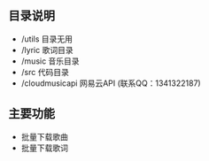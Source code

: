 ## 目录说明
- /utils 目录无用
- /lyric 歌词目录
- /music 音乐目录
- /src 代码目录
- /cloudmusicapi 网易云API (联系QQ：1341322187)

## 主要功能
- 批量下载歌曲
- 批量下载歌词